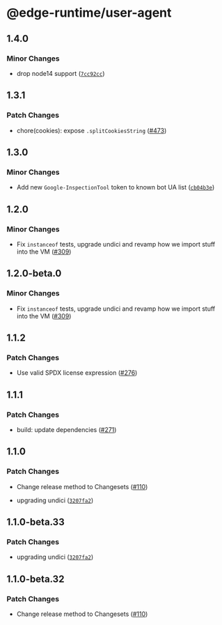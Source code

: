 # @edge-runtime/user-agent

## 1.4.0

### Minor Changes

- drop node14 support ([`7cc92cc`](https://github.com/vercel/edge-runtime/commit/7cc92ccd190c2d96483202d9f2e1a523778d1f48))

## 1.3.1

### Patch Changes

- chore(cookies): expose `.splitCookiesString` ([#473](https://github.com/vercel/edge-runtime/pull/473))

## 1.3.0

### Minor Changes

- Add new `Google-InspectionTool` token to known bot UA list ([`cb04b3e`](https://github.com/vercel/edge-runtime/commit/cb04b3ec0933c6e16bf25efda08c772ddccc588f))

## 1.2.0

### Minor Changes

- Fix `instanceof` tests, upgrade undici and revamp how we import stuff into the VM ([#309](https://github.com/vercel/edge-runtime/pull/309))

## 1.2.0-beta.0

### Minor Changes

- Fix `instanceof` tests, upgrade undici and revamp how we import stuff into the VM ([#309](https://github.com/vercel/edge-runtime/pull/309))

## 1.1.2

### Patch Changes

- Use valid SPDX license expression ([#276](https://github.com/vercel/edge-runtime/pull/276))

## 1.1.1

### Patch Changes

- build: update dependencies ([#271](https://github.com/vercel/edge-runtime/pull/271))

## 1.1.0

### Patch Changes

- Change release method to Changesets ([#110](https://github.com/vercel/edge-runtime/pull/110))

- upgrading undici ([`3207fa2`](https://github.com/vercel/edge-runtime/commit/3207fa224783fecc70ac63aef4cd49a8404ecbc0))

## 1.1.0-beta.33

### Patch Changes

- upgrading undici ([`3207fa2`](https://github.com/vercel/edge-runtime/commit/3207fa224783fecc70ac63aef4cd49a8404ecbc0))

## 1.1.0-beta.32

### Patch Changes

- Change release method to Changesets ([#110](https://github.com/vercel/edge-runtime/pull/110))
